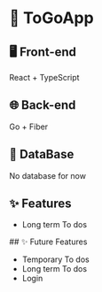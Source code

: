 # 🎯 ToGoApp
## 🖥️ Front-end
React + TypeScript
## 🌐 Back-end
Go + Fiber
## 💾 DataBase
No database for now
## ✨ Features
<ul>
  <li>Long term To dos</li>
</ul>
## ✨ Future Features
<ul>
  <li>Temporary To dos</li>
  <li>Long term To dos</li>
  <li>Login</li>
</ul>
